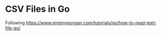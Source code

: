 # CSV Files in Go

Following <https://www.jeremymorgan.com/tutorials/go/how-to-read-text-file-go/>


